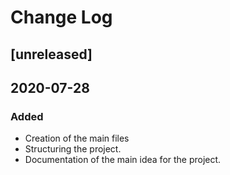 # Change Log

## [unreleased]

## 2020-07-28
### Added

* Creation of the main files  
* Structuring the project.
* Documentation of the main idea for the project.
